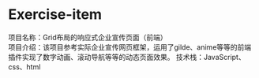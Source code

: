# Exercise-item
项目名称：Grid布局的响应式企业宣传页面（前端）                            
项目介绍：该项目参考实际企业宣传网页框架，运用了gilde、anime等等的前端插件实现了数字动画、滚动导航等等的动态页面效果。
技术栈：JavaScript、css、html
